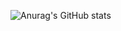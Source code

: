 ![Anurag's GitHub stats](https://github-readme-stats.vercel.app/api?username=Kwizik22&show_icons=true&theme=radical)
